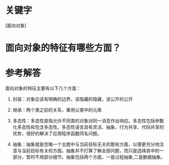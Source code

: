 # 关键字

\[面向对象\]

# 面向对象的特征有哪些方面？

# 参考解答

面向对象的特征主要有以下几个方面：

1. 封装：对象应该有明确的边界，该隐藏的隐藏，该公开的公开

2. 继承：两个类之前的关系，重用父类中的元素

3. 多态性：多态性是指允许不同类的对象对同一消息作出响应。多态性包括参数化多态性和包含多态性。多态性语言具有灵活、抽象、行为共享、代码共享的优势，很好的解决了应用程序函数同名问题。 
4. 抽象：抽象就是忽略一个主题中与当前目标无关的那些方面，以便更充分地注意与当前目标有关的方面。抽象并不打算了解全部问题，而只是选择其中的一部分，暂时不用部分细节。抽象包括两个方面，一是过程抽象,二是数据抽象。



